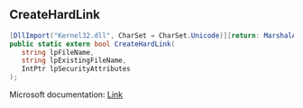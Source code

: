 ## CreateHardLink

```csharp
[DllImport("Kernel32.dll", CharSet = CharSet.Unicode)][return: MarshalAs(UnmanagedType.Bool)]
public static extern bool CreateHardLink(
   string lpFileName,
   string lpExistingFileName,
   IntPtr lpSecurityAttributes
);
```

Microsoft documentation: [Link](https://learn.microsoft.com/en-us/windows/win32/api/winbase/nf-winbase-createhardlinka)
